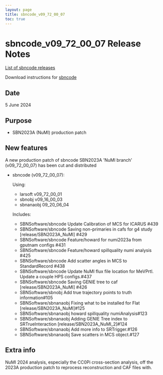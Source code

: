 ```yaml
---
layout: page
title: sbncode_v09_72_00_07
toc: true
---
```


sbncode_v09_72_00_07 Release Notes
=======================================================================================

[List of sbncode releases](https://sbnsoftware.github.io/AnalysisInfrastructure/ReleaseManagement/Releases/List_of_SBN_code_releases)

Download instructions for [sbncode]()

Date
---------------------------------------------------
5 June 2024

Purpose
---------------------------------------------------
* SBN2023A  (NuMI) production patch 

New features
---------------------------------------------------
A new production patch of sbncode  SBN2023A 'NuMI branch' (v09_72_00_07) has been cut and distributed

* sbncode (v09_72_00_07):

  Using:
  *  larsoft v09_72_00_01
  * sbnobj v09_16_00_03
  * sbnanaobj 09_20_06_04 

   Includes:
  * SBNSoftware/sbncode Update Calibration of MCS for ICARUS #439
  * SBNSoftware/sbncode Saving non-primaries in cafs for g4 study [release/SBN2023A_NuMI] #429
  * SBNSoftware/sbncode Feature/howard for numi2023a from gputnam configs #431
  * SBNSoftware/sbncode Feature/howard spillquality numi analysis #425
  * SBNSoftware/sbncode Add scatter angles in MCS to StandardRecord #438
  * SBNSoftware/sbncode Update NuMI flux file location for MeVPrtl. Update a couple HPS configs.#437
  * SBNSoftware/sbncode Saving GENIE tree to caf [release/SBN2023A_NuMI] #426
  * SBNSoftware/sbnobj Add true trajectory points to truth information#105
  * SBNSoftware/sbnanaobj Fixing what to be installed for Flat [release/SBN2023A_NuMI]#125
  * SBNSoftware/sbnanaobj howard spillquality numiAnalysis#123
  * SBNSoftware/sbnanaobj Adding GENIE Tree index to SRTrueInteraction [release/SBN2023A_NuMI_2]#124
  * SBNSoftware/sbnanaobj Add more info to SRTrigger.#126
  * SBNSoftware/sbnanaobj Save scatters in MCS object.#127 

Extra info
---------------------------------------------------
NuMI 2024 analysis, especially the CC0Pi cross-section analysis, off the 2023A production patch to reprocess reconstruction and CAF files with.

